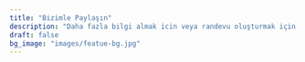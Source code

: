 ```yaml
---
title: "Bizimle Paylaşın"
description: "Daha fazla bilgi almak icin veya randevu oluşturmak için lütfen iletişime geçiniz"
draft: false
bg_image: "images/featue-bg.jpg"
---
```

